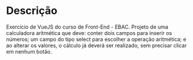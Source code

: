 # Descrição
Exercício de VueJS do curso de Front-End - EBAC.
Projeto de uma calculadora aritmética que deve: conter dois campos para inserir os números; um campo do tipo select para escolher a operação aritmética; e ao alterar os valores, o cálculo já deverá ser realizado, sem precisar clicar em nenhum botão.
